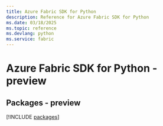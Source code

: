 ```yaml
---
title: Azure Fabric SDK for Python
description: Reference for Azure Fabric SDK for Python
ms.date: 03/18/2025
ms.topic: reference
ms.devlang: python
ms.service: fabric
---
```

# Azure Fabric SDK for Python - preview
## Packages - preview
[!INCLUDE [packages](fabric-index.md)]